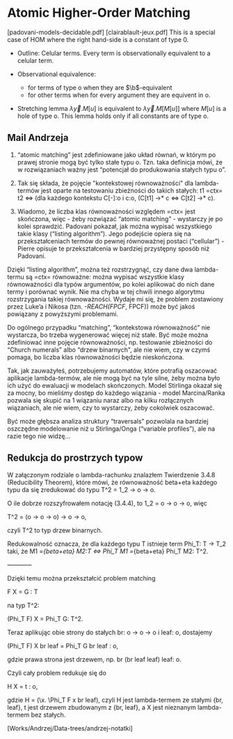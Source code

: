 # Atomic Higher-Order Matching
[padovani-models-decidable.pdf]
[clairablault-jeux.pdf]
This is a special case of HOM where the right hand-side is a constant of type 0.

* Outline: Celular terms. Every term is observationally equivalent to a celular term.

* Observational equivalence: 
  * for terms of type o when they are $\b$-equivalent
  * for other terms when for every argument they are equivent in o.

* Stretching lemma $\lambda \vec y. M[u]$ is equivalent to $\lambda \vec y.   M[M[u]]$ 
  where $M[u]$ is a hole of type o. This lemma holds only if all constants are
  of type o.

## Mail Andrzeja

1. “atomic matching” jest zdefiniowane jako układ równań, w którym po prawej stronie mogą być tylko stałe typu o. Tzn. taka definicja mówi, że w rozwiązaniach ważny jest “potencjał do produkowania stałych typu o”.

2. Tak się składa, że pojęcie "kontekstowej równoważności" dla lambda-termów jest oparte na testowaniu zbieżności do takich stałych: t1 =ctx= t2 <=> (dla każdego kontekstu C[-]:o i c:o,
(C[t1] ->* c <=> C[t2] ->* c). 

3. Wiadomo, że liczba klas równoważności względem =ctx= jest skończona, więc - żeby rozwiązać “atomic matching” - wystarczy je po kolei sprawdzić. Padovani pokazał, jak można wypisać wszystkiego takie klasy (“listing algorithm”). Jego podejście opiera się na przekształceniach termów do pewnej równoważnej postaci (“cellular”) - Pierre opisuje te przekształcenia w bardziej przystępny sposób niż Padovani.

Dzięki “listing algorithm”, można też rozstrzygnąć, czy dane dwa lambda-termu są =ctx= równoważne: można wypisać wszystkie klasy równoważności dla typów argumentów, po kolei aplikować do nich dane termy i porównać wynik. Nie ma chyba w tej chwili innego algorytmu rozstrzygania takiej równoważności. Wydaje mi się, że problem zostawiony przez Luke’a i Nikosa (tzn. *-REACH(FPCF*, FPCF)) może być jakoś powiązany z powyższymi problemami.

Do ogólnego przypadku “matching”, “kontekstowa równoważność” nie wystarcza, bo trzeba wygenerować więcej niż stałe. Być może można zdefiniować inne pojęcie równoważności, np. testowanie zbieżności do “Church numerals” albo “drzew binarnych", ale nie wiem, czy w czymś pomaga, bo liczba klas równoważności będzie nieskończona.

Tak, jak zauważyłeś, potrzebujemy automatów, które potrafią oszacować aplikacje lambda-termów, ale nie mogą być na tyle silne, żeby można było ich użyć do ewaluacji w modelach skończonych. Model Stirlinga okazał się za mocny, bo mieliśmy dostęp do każdego wiązania - model Marcina/Ranka pozwala się skupić na 1 wiązaniu naraz albo na kilku rozłącznych wiązaniach, ale nie wiem, czy to wystarczy, żeby cokolwiek oszacować.

Być może głębsza analiza struktury “traversals” pozwolala na bardziej oszczędne modelowanie niż u Stirlinga/Onga (“variable profiles”), ale na razie tego nie widzę...

## Redukcja do prostrzych typow

W załączonym rodziale o lambda-rachunku znalazłem Twierdzenie 3.4.8 (Reducibility Theorem), które mówi, że równoważność beta+eta każdego typu da się zredukować do typu T^2 = 1_2 -> o -> o.

O ile dobrze rozszyfrowałem notację (3.4.4), to 1_2 = o -> o -> o, więc

T^2 = (o -> o -> o) -> o -> o,

czyli T^2 to typ drzew binarnych.

Redukowalność oznacza, że dla każdego typu T istnieje term Phi_T: T -> T_2 taki, że M1 =_{beta+eta} M2:T  <=> Phi_T M1 =_{beta+eta} Phi_T M2: T^2.

————

Dzięki temu można przekształcić problem matching 

F X = G : T 

na typ T^2: 

(Phi_T F) X = Phi_T G: T^2.

Teraz aplikując obie strony do stałych br: o -> o -> o i leaf: o, dostajemy

(Phi_T F) X br leaf = Phi_T G br leaf : o,

gdzie prawa strona jest drzewem, np. br (br leaf leaf) leaf: o.

Czyli cały problem redukuje się do

H X = t : o,

gdzie H = (\x. \Phi_T F x br leaf), czyli H jest lambda-termem ze stałymi {br, leaf}, t jest drzewem zbudowanym z {br, leaf}, a X jest nieznanym lambda-termem bez stałych.

[Works/Andrzej/Data-trees/andrzej-notatki]